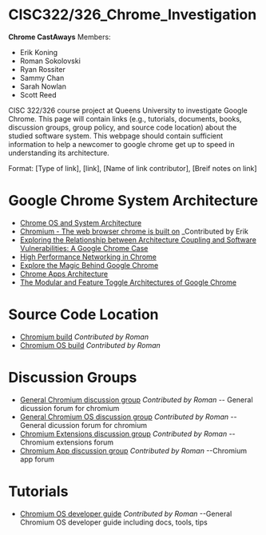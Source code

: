 # CISC322/326_Chrome_Investigation

**Chrome CastAways**
Members:
* Erik Koning
* Roman Sokolovski
* Ryan Rossiter
* Sammy Chan
* Sarah Nowlan
* Scott Reed

CISC 322/326 course project at Queens University to investigate Google Chrome.
This page will contain links  (e.g., tutorials, documents, books, discussion groups, group policy, and source code location) about the
studied software system. This webpage should contain sufficient information to help a newcomer to google chrome get up to speed in
understanding its architecture.

Format: [Type of link], [link], [Name of link contributor], [Breif notes on link]

# Google Chrome System Architecture
* [Chrome OS and System Architecture](http://sufianalogy.blogspot.com/2012/12/chrome-os-and-system-architecture.html)
* [Chromium - The web browser chrome is built on](https://www.chromium.org/developers/how-tos/getting-around-the-chrome-source-code) _Contributed by Erik
* [Exploring the Relationship between Architecture Coupling and Software Vulnerabilities: A Google Chrome Case](https://www.hbs.edu/faculty/Pages/item.aspx?num=52349)
* [High Performance Networking in Chrome](https://www.aosabook.org/en/posa/high-performance-networking-in-chrome.html)
* [Explore the Magic Behind Google Chrome](https://medium.com/@zicodeng/explore-the-magic-behind-google-chrome-c3563dbd2739)
* [Chrome Apps Architecture](https://developer.chrome.com/apps/app_architecture)
* [The Modular and Feature Toggle Architectures of
Google Chrome](http://users.encs.concordia.ca/~pcr/paper/Rahman2018EMSE-preproduction.pdf)

# Source Code Location
* [Chromium build](https://www.chromium.org/developers/how-tos/get-the-code)           _Contributed by Roman_
* [Chromium OS build](https://www.chromium.org/chromium-os/build)           _Contributed by Roman_

# Discussion Groups
* [General Chromium discussion group](https://groups.google.com/a/chromium.org/group/chromium-discuss) _Contributed by Roman_  -- General dicussion forum for chromium
* [General Chromium OS discussion group](https://groups.google.com/a/chromium.org/group/chromium-os-discuss)           _Contributed by Roman_  -- General dicussion forum for chromium
* [Chromium Extensions discussion group](https://groups.google.com/a/chromium.org/group/chromium-extensions)           _Contributed by Roman_  --Chromium extensions forum
* [Chromium App discussion group](https://groups.google.com/a/chromium.org/group/chromium-apps)           _Contributed by Roman_  --Chromium app forum

# Tutorials
* [Chromium OS developer guide](https://chromium.googlesource.com/chromiumos/docs/+/master/developer_guide.md)           _Contributed by Roman_  --General Chromium OS developer guide including docs, tools, tips
